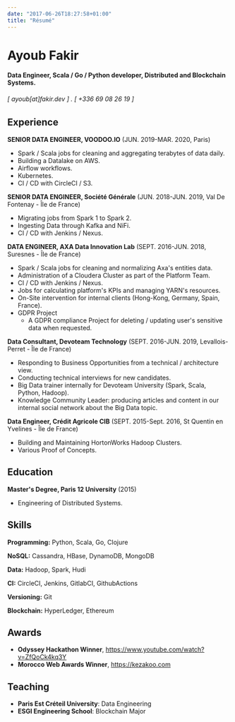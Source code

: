 ```yaml
---
date: "2017-06-26T18:27:58+01:00"
title: "Résumé"
---
```

Ayoub Fakir
======

#### Data Engineer, Scala / Go / Python developer, Distributed and Blockchain Systems. 

###### [ ayoub[at]fakir.dev ] . [ +336 69 08 26 19 ]



Experience
---------

**SENIOR DATA ENGINEER, VOODOO.IO** (JUN. 2019-MAR. 2020, Paris)

- Spark / Scala jobs for cleaning and aggregating terabytes of data daily.
- Building a Datalake on AWS.
- Airflow workflows.
- Kubernetes.
- CI / CD with CircleCI / S3.

**SENIOR DATA ENGINEER, Société Générale** (JUN. 2018-JUN. 2019, Val De Fontenay - Île de France)

- Migrating jobs from Spark 1 to Spark 2.
- Ingesting Data through Kafka and NiFi.
- CI / CD with Jenkins / Nexus.

**DATA ENGINEER, AXA Data Innovation Lab** (SEPT. 2016-JUN. 2018, Suresnes - Île de France)

- Spark / Scala jobs for cleaning and normalizing Axa's entities data.
- Administration of a Cloudera Cluster as part of the Platform Team.
- CI / CD with Jenkins / Nexus.
- Jobs for calculating platform's KPIs and managing YARN's resources.
- On-Site intervention for internal clients (Hong-Kong, Germany, Spain, France).
- GDPR Project
  - A GDPR compliance Project for deleting / updating user's sensitive data when requested.

**Data Consultant, Devoteam Technology** (SEPT. 2016-JUN. 2019, Levallois-Perret - Île de France)

- Responding to Business Opportunities from a technical / architecture view.
- Conducting technical interviews for new candidates.
- Big Data trainer internally for Devoteam University (Spark, Scala, Python, Hadoop).
- Knowledge Community Leader: producing articles and content in our internal social network about the Big Data topic.

**Data Engineer, Crédit Agricole CIB** (SEPT. 2015-Sept. 2016, St Quentin en Yvelines - Île de France)

- Building and Maintaining HortonWorks Hadoop Clusters.
- Various Proof of Concepts.

Education
---------

**Master's Degree, Paris 12 University** (2015)

- Engineering of Distributed Systems.

Skills
------

**Programming:** Python, Scala, Go, Clojure

**NoSQL:** Cassandra, HBase, DynamoDB, MongoDB

**Data:** Hadoop, Spark, Hudi

**CI:** CircleCI, Jenkins, GitlabCI, GithubActions

**Versioning:** Git

**Blockchain:** HyperLedger, Ethereum

Awards
------

- **Odyssey Hackathon Winner**, https://www.youtube.com/watch?v=ZfQoCk4kq3Y
- **Morocco Web Awards Winner**, https://kezakoo.com

Teaching
------

- **Paris Est Créteil University**: Data Engineering
- **ESGI Engineering School**: Blockchain Major
